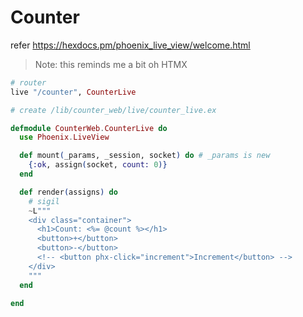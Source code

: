 # Counter

refer https://hexdocs.pm/phoenix_live_view/welcome.html

> Note: this reminds me a bit oh HTMX
```elixir
# router
live "/counter", CounterLive

# create /lib/counter_web/live/counter_live.ex

defmodule CounterWeb.CounterLive do
  use Phoenix.LiveView

  def mount(_params, _session, socket) do # _params is new
    {:ok, assign(socket, count: 0)}
  end

  def render(assigns) do
    # sigil
    ~L"""
    <div class="container">
      <h1>Count: <%= @count %></h1>
      <button>+</button>
      <button>-</button>
      <!-- <button phx-click="increment">Increment</button> -->
    </div>
    """
  end

end

```